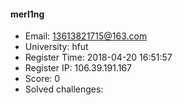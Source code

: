 #### merl1ng  

* Email: 13613821715@163.com  
* University: hfut  
* Register Time: 2018-04-20 16:51:57  
* Register IP: 106.39.191.167  
* Score: 0  
* Solved challenges: 
